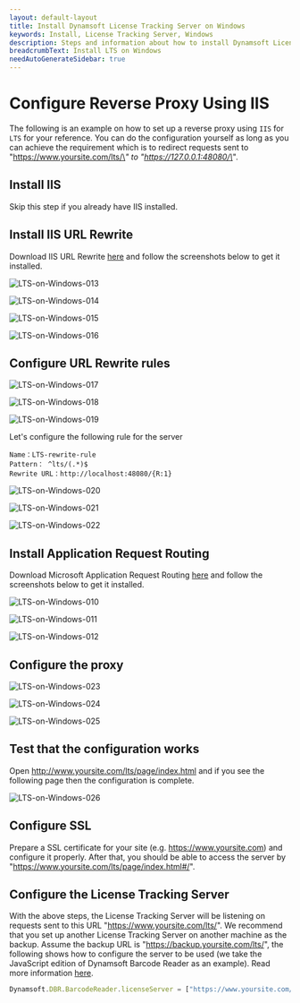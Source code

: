 ```yaml
---
layout: default-layout
title: Install Dynamsoft License Tracking Server on Windows
keywords: Install, License Tracking Server, Windows
description: Steps and information about how to install Dynamsoft License Tracking Server on Windows
breadcrumbText: Install LTS on Windows
needAutoGenerateSidebar: true
---
```


# Configure Reverse Proxy Using IIS

The following is an example on how to set up a reverse proxy using `IIS` for `LTS` for your reference. You can do the configuration yourself as long as you can achieve the requirement which is to redirect requests sent to "https://www.yoursite.com/lts/\*" to "https://127.0.0.1:48080/\*".

## Install IIS

Skip this step if you already have IIS installed.

## Install IIS URL Rewrite

Download IIS URL Rewrite [here](https://www.iis.net/downloads/microsoft/url-rewrite) and follow the screenshots below to get it installed.

![LTS-on-Windows-013]({{site.assets}}imgs/ltsonwin-013.png)

![LTS-on-Windows-014]({{site.assets}}imgs/ltsonwin-014.png)

![LTS-on-Windows-015]({{site.assets}}imgs/ltsonwin-015.png)

![LTS-on-Windows-016]({{site.assets}}imgs/ltsonwin-016.png)

## Configure URL Rewrite rules

![LTS-on-Windows-017]({{site.assets}}imgs/ltsonwin-017.png)

![LTS-on-Windows-018]({{site.assets}}imgs/ltsonwin-018.png)

![LTS-on-Windows-019]({{site.assets}}imgs/ltsonwin-019.png)

Let's configure the following rule for the server

``` text
Name：LTS-rewrite-rule
Pattern： ^lts/(.*)$
Rewrite URL：http://localhost:48080/{R:1}
```

![LTS-on-Windows-020]({{site.assets}}imgs/ltsonwin-020.png)

![LTS-on-Windows-021]({{site.assets}}imgs/ltsonwin-021.png)

![LTS-on-Windows-022]({{site.assets}}imgs/ltsonwin-022.png)

## Install Application Request Routing

Download Microsoft Application Request Routing [here](https://www.microsoft.com/en-us/download/confirmation.aspx?id=47333) and follow the screenshots below to get it installed.

![LTS-on-Windows-010]({{site.assets}}imgs/ltsonwin-010.png)

![LTS-on-Windows-011]({{site.assets}}imgs/ltsonwin-011.png)

![LTS-on-Windows-012]({{site.assets}}imgs/ltsonwin-012.png)

## Configure the proxy

![LTS-on-Windows-023]({{site.assets}}imgs/ltsonwin-023.png)

![LTS-on-Windows-024]({{site.assets}}imgs/ltsonwin-024.png)

![LTS-on-Windows-025]({{site.assets}}imgs/ltsonwin-025.png)

## Test that the configuration works

Open http://www.yoursite.com/lts/page/index.html and if you see the following page then the configuration is complete.

![LTS-on-Windows-026]({{site.assets}}imgs/ltsonwin-026.png)

## Configure SSL

Prepare a SSL certificate for your site (e.g. https://www.yoursite.com) and configure it properly. After that, you should be able to access the server by "https://www.yoursite.com/lts/page/index.html#/".

## Configure the License Tracking Server

With the above steps, the License Tracking Server will be listening on requests sent to this URL "https://www.yoursite.com/lts/". We recommend that you set up another License Tracking Server on another machine as the backup. Assume the backup URL is "https://backup.yoursite.com/lts/", the following shows how to configure the server to be used (we take the JavaScript edition of Dynamsoft Barcode Reader as an example). Read more information [here]({{site.common}}mechanism.html#configure-lts).

``` javascript
Dynamsoft.DBR.BarcodeReader.licenseServer = ["https://www.yoursite.com/lts/", "https://backup.yoursite.com/lts/"];
```
